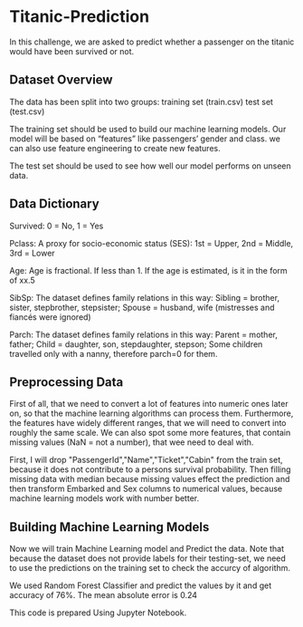 # Titanic-Prediction
In this challenge, we are asked to predict whether a passenger on the titanic would have been survived or not.
## Dataset Overview
The data has been split into two groups: training set (train.csv) test set (test.csv)

The training set should be used to build our machine learning models. Our model will be based on “features” like passengers’ gender and class. we can also use feature engineering to create new features.

The test set should be used to see how well our model performs on unseen data.
## Data Dictionary
Survived: 0 = No, 1 = Yes

Pclass: A proxy for socio-economic status (SES): 1st = Upper, 2nd = Middle, 3rd = Lower

Age: Age is fractional. If less than 1. If the age is estimated, is it in the form of xx.5

SibSp: The dataset defines family relations in this way: Sibling = brother, sister, stepbrother, stepsister; Spouse = husband, wife (mistresses and fiancés were ignored)

Parch: The dataset defines family relations in this way: Parent = mother, father; Child = daughter, son, stepdaughter, stepson; Some children travelled only with a nanny, therefore parch=0 for them.
## Preprocessing Data
First of all, that we need to convert a lot of features into numeric ones later on, so that the machine learning algorithms can process them. Furthermore, the features have widely different ranges, that we will need to convert into roughly the same scale. We can also spot some more features, that contain missing values (NaN = not a number), that wee need to deal with.

First, I will drop "PassengerId","Name","Ticket","Cabin" from the train set, because it does not contribute to a persons survival probability. Then filling missing data with median because missing values effect the prediction and then transform Embarked and Sex columns to numerical values, because machine learning models work with number better.
## Building Machine Learning Models
Now we will train Machine Learning model and Predict the data. Note that because the dataset does not provide labels for their testing-set, we need to use the predictions on the training set to check the accurcy of algorithm. 

We used Random Forest Classifier and predict the values by it and get accuracy of 76%. The mean absolute error is 0.24

This code is prepared Using Jupyter Notebook.
